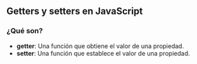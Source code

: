 ## ****Getters y setters en JavaScript****

### ¿Qué son?

- **getter**: Una función que obtiene el valor de una propiedad.
- **setter**: Una función que establece el valor de una propiedad.
